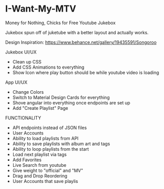 # I-Want-My-MTV
Money for Nothing, Chicks for Free Youtube Jukebox

Jukebox spun off of juketube with a better layout and actually works.

Design Inspiration: https://www.behance.net/gallery/19435591/Songoroo

Jukebox UI/UX
- Clean up CSS
- Add CSS Animations to everything
- Show Icon where play button should be while youtube video is loading

App UI/UX

- Change Colors
- Switch to Material Design Cards for everything
- Shove angular into everything once endpoints are set up
- Add "Create Playlist" Page

FUNCTIONALITY
- API endpoints instead of JSON files
- User Accounts
- Ability to load playlists from API
- Ability to save playlists with album art and tags
- Ability to loop playlists from the start
- Load next playlist via tags
- Add Favorites
- Live Search from youtube
- Give weight to "official" and "MV" 
- Drag and Drop Reordering
- User Accounts that save playlis
